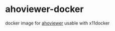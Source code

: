 # ahoviewer-docker
docker image for [ahoviewer](https://github.com/ahodesuka/ahoviewer) usable with x11docker
